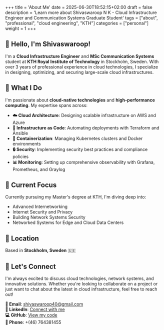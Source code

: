 +++
title = 'About Me'
date = 2025-06-30T18:52:15+02:00
draft = false
description = 'Learn more about Shivaswaroop N K - Cloud Infrastructure Engineer and Communication Systems Graduate Student'
tags = ["about", "professional", "cloud engineering", "KTH"]
categories = ["personal"]
weight = 1
+++

## 👋 Hello, I'm Shivaswaroop!

I'm a **Cloud Infrastructure Engineer** and **MSc Communication Systems** student at **KTH Royal Institute of Technology** in Stockholm, Sweden. With over 3 years of professional experience in cloud technologies, I specialize in designing, optimizing, and securing large-scale cloud infrastructures.

## 🚀 What I Do

I'm passionate about **cloud-native technologies** and **high-performance computing**. My expertise spans across:

- **☁️ Cloud Architecture**: Designing scalable infrastructure on AWS and Azure
- **🔧 Infrastructure as Code**: Automating deployments with Terraform and Ansible
- **🐳 Containerization**: Managing Kubernetes clusters and Docker environments
- **🔒 Security**: Implementing security best practices and compliance policies
- **📊 Monitoring**: Setting up comprehensive observability with Grafana, Prometheus, and Graylog

## 🎯 Current Focus

Currently pursuing my Master's degree at KTH, I'm diving deep into:
- Advanced Internetworking
- Internet Security and Privacy
- Building Network Systems Security
- Networked Systems for Edge and Cloud Data Centers

## 📍 Location

Based in **Stockholm, Sweden** 🇸🇪

## 🤝 Let's Connect

I'm always excited to discuss cloud technologies, network systems, and innovative solutions. Whether you're looking to collaborate on a project or just want to chat about the latest in cloud infrastructure, feel free to reach out!

**📧 Email**: [shivaswaroop40@gmail.com](mailto:shivaswaroop40@gmail.com)  
**💼 LinkedIn**: [Connect with me](https://linkedin.com/in/shivaswaroop-nittoor-krishnamurthy-67551a14b)  
**💻 GitHub**: [View my code](https://github.com/shivaswaroop40)  
**📱 Phone**: +(46) 764381455
